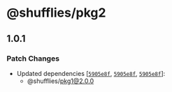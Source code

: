 # @shufflies/pkg2

## 1.0.1
### Patch Changes

- Updated dependencies [[`5905e8f`](https://github.com/RoystonS/chset1/commit/5905e8fd74f580e11662f48bbcf0caa86e27062c), [`5905e8f`](https://github.com/RoystonS/chset1/commit/5905e8fd74f580e11662f48bbcf0caa86e27062c), [`5905e8f`](https://github.com/RoystonS/chset1/commit/5905e8fd74f580e11662f48bbcf0caa86e27062c)]:
  - @shufflies/pkg1@2.0.0
